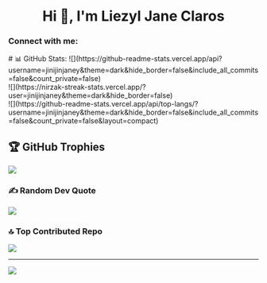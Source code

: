 <h1 align="center">Hi 👋, I'm Liezyl Jane Claros</h1>
<h3 align="left">Connect with me:</h3>
<p align="left">
</p>
# 📊 GitHub Stats:
![](https://github-readme-stats.vercel.app/api?username=jinijinjaney&theme=dark&hide_border=false&include_all_commits=false&count_private=false)<br/>
![](https://nirzak-streak-stats.vercel.app/?user=jinijinjaney&theme=dark&hide_border=false)<br/>
![](https://github-readme-stats.vercel.app/api/top-langs/?username=jinijinjaney&theme=dark&hide_border=false&include_all_commits=false&count_private=false&layout=compact)

## 🏆 GitHub Trophies
![](https://github-profile-trophy.vercel.app/?username=jinijinjaney&theme=radical&no-frame=false&no-bg=false&margin-w=4)

### ✍️ Random Dev Quote
![](https://quotes-github-readme.vercel.app/api?type=horizontal&theme=radical)

### 🔝 Top Contributed Repo
![](https://github-contributor-stats.vercel.app/api?username=jinijinjaney&limit=5&theme=gotham&combine_all_yearly_contributions=true)

---
[![](https://visitcount.itsvg.in/api?id=jinijinjaney&icon=7&color=2)](https://visitcount.itsvg.in)

<!-- Proudly created with GPRM ( https://gprm.itsvg.in ) -->
